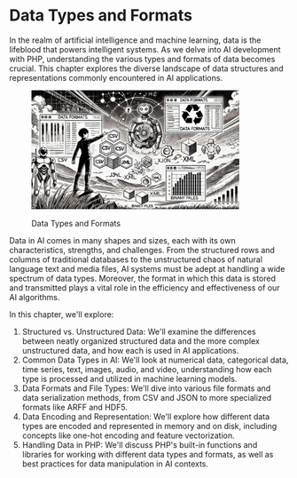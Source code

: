 # Data Types and Formats

In the realm of artificial intelligence and machine learning, data is the lifeblood that powers intelligent systems. As we delve into AI development with PHP, understanding the various types and formats of data becomes crucial. This chapter explores the diverse landscape of data structures and representations commonly encountered in AI applications.

<div align="left">

<figure><img src="../../../.gitbook/assets/image (1) (1) (1) (1) (1) (1) (1) (1) (1).png" alt="" width="375"><figcaption><p>Data Types and Formats</p></figcaption></figure>

</div>

Data in AI comes in many shapes and sizes, each with its own characteristics, strengths, and challenges. From the structured rows and columns of traditional databases to the unstructured chaos of natural language text and media files, AI systems must be adept at handling a wide spectrum of data types. Moreover, the format in which this data is stored and transmitted plays a vital role in the efficiency and effectiveness of our AI algorithms.

In this chapter, we'll explore:

1. Structured vs. Unstructured Data: We'll examine the differences between neatly organized structured data and the more complex unstructured data, and how each is used in AI applications.
2. Common Data Types in AI: We'll look at numerical data, categorical data, time series, text, images, audio, and video, understanding how each type is processed and utilized in machine learning models.
3. Data Formats and File Types: We'll dive into various file formats and data serialization methods, from CSV and JSON to more specialized formats like ARFF and HDF5.
4. Data Encoding and Representation: We'll explore how different data types are encoded and represented in memory and on disk, including concepts like one-hot encoding and feature vectorization.
5. Handling Data in PHP: We'll discuss PHP's built-in functions and libraries for working with different data types and formats, as well as best practices for data manipulation in AI contexts.

